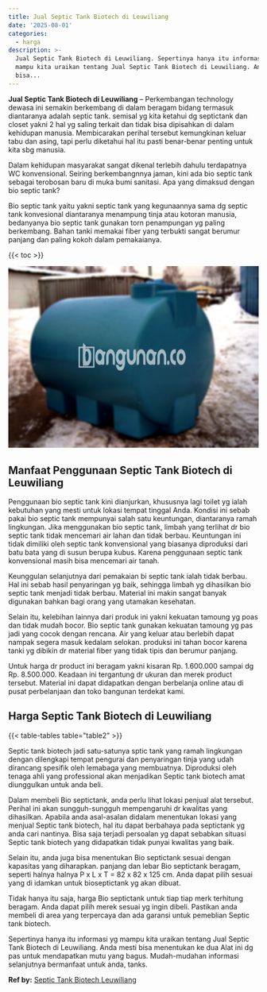 ```yaml
---
title: Jual Septic Tank Biotech di Leuwiliang
date: '2025-08-01'
categories:
  - harga
description: >-
  Jual Septic Tank Biotech di Leuwiliang. Sepertinya hanya itu informasi yg
  mampu kita uraikan tentang Jual Septic Tank Biotech di Leuwiliang. Anda mesti
  bisa...
---
```


**Jual Septic Tank Biotech di Leuwiliang** – Perkembangan technology dewasa ini semakin berkembang di dalam beragam bidang termasuk diantaranya adalah septic tank. semisal yg kita ketahui dg septictank dan closet yakni 2 hal yg saling terkait dan tidak bisa dipisahkan di dalam kehidupan manusia. Membicarakan perihal tersebut kemungkinan keluar tabu dan asing, tapi perlu diketahui hal itu pasti benar-benar penting untuk kita sbg manusia.

Dalam kehidupan masyarakat sangat dikenal terlebih dahulu terdapatnya WC konvensional. Seiring berkembangnnya jaman, kini ada bio septic tank sebagai terobosan baru di muka bumi sanitasi. Apa yang dimaksud dengan bio septic tank?

Bio septic tank yaitu yakni septic tank yang kegunaannya sama dg septic tank konvesional diantaranya menampung tinja atau kotoran manusia, bedanyanya bio septic tank gunakan torn penampungan yg paling berkembang. Bahan tanki memakai fiber yang terbukti sangat berumur panjang dan paling kokoh dalam pemakaianya.

{{< toc >}}

![Jual Septic Tank Biotech di Leuwiliang](/images/jual-bio-septictank-38.png)

## Manfaat Penggunaan Septic Tank Biotech di Leuwiliang

Penggunaan bio septic tank kini dianjurkan, khususnya lagi toilet yg ialah kebutuhan yang mesti untuk lokasi tempat tinggal Anda. Kondisi ini sebab pakai bio septic tank mempunyai salah satu keuntungan, diantaranya ramah lingkungan. Jika menggunakan bio septic tank, limbah yang terlihat dr bio septic tank tidak mencemari air lahan dan tidak berbau. Keuntungan ini tidak dimiliki oleh septic tank konvensional yang biasanya diproduksi dari batu bata yang di susun berupa kubus. Karena penggunaan septic tank konvensional masih bisa mencemari air tanah.

Keunggulan selanjutnya dari pemakaian bi septic tank ialah tidak berbau. Hal ini sebab hasil penyaringan yg baik, sehingga limbah yg dihasilkan bio septic tank menjadi tidak berbau. Material ini makin sangat banyak digunakan bahkan bagi orang yang utamakan kesehatan.

Selain itu, kelebihan lainnya dari produk ini yakni kekuatan tamoung yg poas dan tidak mudah bocor. Bio septic tank gunakan kekuatan tamoung yg pas jadi yang cocok dengan rencana. Air yang keluar atau berlebih dapat nampak segera masuk kedalam selokan. produksi ini tahan bocor karena tanki yg dibikin dr material fiber yang tidak tipis dan berumur panjang.

Untuk harga dr product ini beragam yakni kisaran Rp. 1.600.000 sampai dg Rp. 8.500.000. Keadaan ini tergantung dr ukuran dan merek product tersebut. Material ini dapat didapatkan dengan berbelanja online atau di pusat perbelanjaan dan toko bangunan terdekat kami.

## Harga Septic Tank Biotech di Leuwiliang

{{< table-tables table="table2" >}}

Septic tank biotech jadi satu-satunya sptic tank yang ramah lingkungan dengan dilengkapi tempat pengurai dan penyaringan tinja yang udah dirancang spesifik oleh lemabaga yang membuatnya. Diproduksi oleh tenaga ahli yang professional akan menjadikan Septic tank biotech amat diunggulkan untuk anda beli.

Dalam membeli Bio septictank, anda perlu lihat lokasi penjual alat tersebut. Perihal ini akan sungguh-sungguh mempengaruhi dr kwalitas yang dihasilkan. Apabila anda asal-asalan didalam menentukan lokasi yang menjual Septic tank biotech, hal itu dapat berbahaya pada septictank yg anda cari nantinya. Bisa saja terjadi persoalan yg dapat sebabkan situasi Septic tank biotech yang didapatkan tidak punyai kwalitas yang baik.

Selain itu, anda juga bisa menentukan Bio septictank sesuai dengan kapasitas yang diharapkan. panjang dan lebar Bio septictank beragam, seperti halnya halnya P x L x T = 82 x 82 x 125 cm. Anda dapat pilih sesuai yang di idamkan untuk bioseptictank yg akan dibuat.

Tidak hanya itu saja, harga Bio septictank untuk tiap tiap merk terhitung beragam. Anda dapat pilih merek sesuai yg ingin dibeli. Pastikan anda membeli di area yang terpercaya dan ada garansi untuk pemeblian Septic tank biotech.

Sepertinya hanya itu informasi yg mampu kita uraikan tentang Jual Septic Tank Biotech di Leuwiliang. Anda mesti bisa menentukan ke dua Alat ini dg pas untuk mendapatkan mutu yang bagus. Mudah-mudahan informasi selanjutnya bermanfaat untuk anda, tanks.

**Ref by:** [Septic Tank Biotech Leuwiliang](https://id.wikipedia.org/wiki/Septic)
